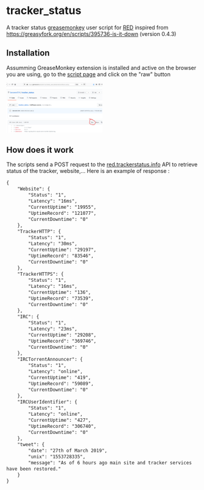# tracker_status
A tracker status [greasemonkey](https://www.greasespot.net/) user script for [RED](https://redacted.ch) inspired from https://greasyfork.org/en/scripts/395736-is-it-down (version 0.4.3)

## Installation
Assumming GreaseMonkey extension is installed and active on the browser you are using, go to the [script page](https://github.com/lancerer314/tracker_status/blob/main/trackerStatus.user.js) and click on the "raw" button

<img src="media/raw.png" alt="raw button" width="50%"/>

## How does it work

The scripts send a POST request to the [red.trackerstatus.info](https://red.trackerstatus.info/api/) API to retrieve status of the tracker, website,... 
Here is an example of response :
```
{
    "Website": {
        "Status": "1",
        "Latency": "16ms",
        "CurrentUptime": "19955",
        "UptimeRecord": "121077",
        "CurrentDowntime": "0"
    },
    "TrackerHTTP": {
        "Status": "1",
        "Latency": "30ms",
        "CurrentUptime": "29197",
        "UptimeRecord": "83546",
        "CurrentDowntime": "0"
    },
    "TrackerHTTPS": {
        "Status": "1",
        "Latency": "16ms",
        "CurrentUptime": "136",
        "UptimeRecord": "73539",
        "CurrentDowntime": "0"
    },
    "IRC": {
        "Status": "1",
        "Latency": "23ms",
        "CurrentUptime": "29208",
        "UptimeRecord": "369746",
        "CurrentDowntime": "0"
    },
    "IRCTorrentAnnouncer": {
        "Status": "1",
        "Latency": "online",
        "CurrentUptime": "419",
        "UptimeRecord": "59089",
        "CurrentDowntime": "0"
    },
    "IRCUserIdentifier": {
        "Status": "1",
        "Latency": "online",
        "CurrentUptime": "427",
        "UptimeRecord": "306740",
        "CurrentDowntime": "0"
    },
    "tweet": {
        "date": "27th of March 2019",
        "unix": "1553728335",
        "message": "As of 6 hours ago main site and tracker services have been restored."
    }
}
```
